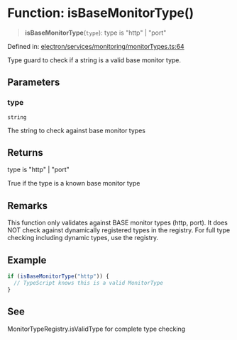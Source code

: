 # Function: isBaseMonitorType()

> **isBaseMonitorType**(`type`): type is "http" \| "port"

Defined in: [electron/services/monitoring/monitorTypes.ts:64](https://github.com/Nick2bad4u/Uptime-Watcher/blob/2a45eeb1723f8f7089001af2c92aa07d82dfe7e4/electron/services/monitoring/monitorTypes.ts#L64)

Type guard to check if a string is a valid base monitor type.

## Parameters

### type

`string`

The string to check against base monitor types

## Returns

type is "http" \| "port"

True if the type is a known base monitor type

## Remarks

This function only validates against BASE monitor types (http, port).
It does NOT check against dynamically registered types in the registry.
For full type checking including dynamic types, use the registry.

## Example

```typescript
if (isBaseMonitorType("http")) {
  // TypeScript knows this is a valid MonitorType
}
```

## See

MonitorTypeRegistry.isValidType for complete type checking
